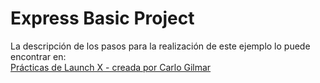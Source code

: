 # Express Basic Project

La descripción de los pasos para la realización de este ejemplo lo puede encontrar en:   
[Prácticas de Launch X - creada por Carlo Gilmar](https://github.com/LaunchX-InnovaccionVirtual/MissionNodeJS/blob/main/semanas/semana_3/6_express_server.md)

